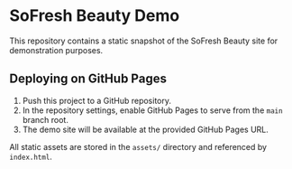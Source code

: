 # SoFresh Beauty Demo

This repository contains a static snapshot of the SoFresh Beauty site for demonstration purposes.

## Deploying on GitHub Pages

1. Push this project to a GitHub repository.
2. In the repository settings, enable GitHub Pages to serve from the `main` branch root.
3. The demo site will be available at the provided GitHub Pages URL.

All static assets are stored in the `assets/` directory and referenced by `index.html`.
